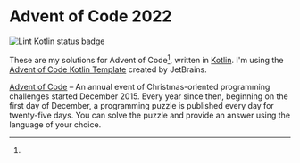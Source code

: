 # Advent of Code 2022

![Lint Kotlin status badge](https://github.com/EdwinChang24/advent-of-code-2022/actions/workflows/lint.yml/badge.svg)

These are my solutions for Advent of Code[^aoc], written in [Kotlin][kotlin].
I'm using the [Advent of Code Kotlin Template][template] created by JetBrains.

[^aoc]:
[Advent of Code][aoc] – An annual event of Christmas-oriented programming challenges started December 2015.
Every year since then, beginning on the first day of December, a programming puzzle is published every day
for twenty-five days.
You can solve the puzzle and provide an answer using the language of your choice.

[aoc]: https://adventofcode.com

[kotlin]: https://kotlinlang.org

[template]: https://github.com/kotlin-hands-on/advent-of-code-kotlin-template
